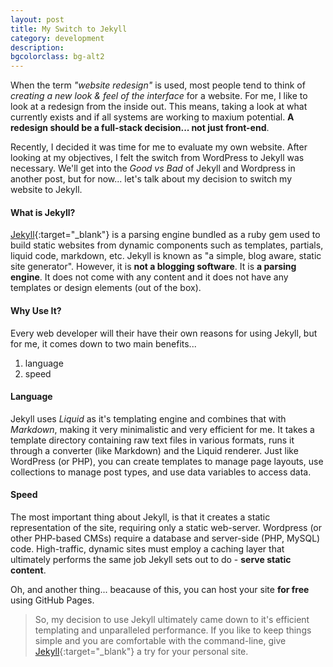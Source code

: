 ```yaml
---
layout: post
title: My Switch to Jekyll
category: development
description: 
bgcolorclass: bg-alt2
---
```


When the term *"website redesign"* is used, most people tend to think of *creating a new look & feel of the interface* for a website. For me, I like to look at a redesign from the inside out. This means, taking a look at what currently exists and if all systems are working to maxium potential. **A redesign should be a full-stack decision... not just front-end**.

Recently, I decided it was time for me to evaluate my own website. After looking at my objectives, I felt the switch from WordPress to Jekyll was necessary. We'll get into the *Good vs Bad* of Jekyll and Wordpress in another post, but for now... let's talk about my decision to switch my website to Jekyll.

#### What is Jekyll?
[Jekyll](https://jekyllrb.com/docs/home){:target="_blank"} is a parsing engine bundled as a ruby gem used to build static websites from dynamic components such as templates, partials, liquid code, markdown, etc. Jekyll is known as "a simple, blog aware, static site generator". However, it is **not a blogging software**. It is **a parsing engine**. It does not come with any content and it does not have any templates or design elements (out of the box).

#### Why Use It?

Every web developer will their have their own reasons for using Jekyll, but for me, it comes down to two main benefits...

1. language
2. speed

#### Language

Jekyll uses *Liquid* as it's templating engine and combines that with *Markdown*, making it very minimalistic and very efficient for me. It takes a template directory containing raw text files in various formats, runs it through a converter (like Markdown) and the Liquid renderer. Just like WordPress (or PHP), you can create templates to manage page layouts, use collections to manage post types, and use data variables to access data.

#### Speed
The most important thing about Jekyll, is that it creates a static representation of the site, requiring only a static web-server. Wordpress (or other PHP-based CMSs) require a database and server-side (PHP, MySQL) code. High-traffic, dynamic sites must employ a caching layer that ultimately performs the same job Jekyll sets out to do - **serve static content**.

Oh, and another thing... beacause of this, you can host your site **for free** using GitHub Pages. 

> So, my decision to use Jekyll ultimately came down to it's efficient templating and unparalleled performance. If you like to keep things simple and you are comfortable with the command-line, give [Jekyll](https://jekyllrb.com/docs/home){:target="_blank"} a try for your personal site.